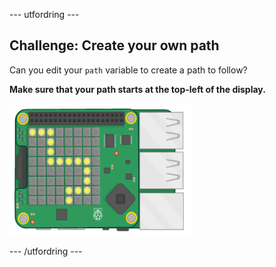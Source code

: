 \--- utfordring \---

## Challenge: Create your own path

Can you edit your `path` variable to create a path to follow?

**Make sure that your path starts at the top-left of the display.**

![skjermbilde](images/tightrope-path-challenge.png)

\--- /utfordring \---